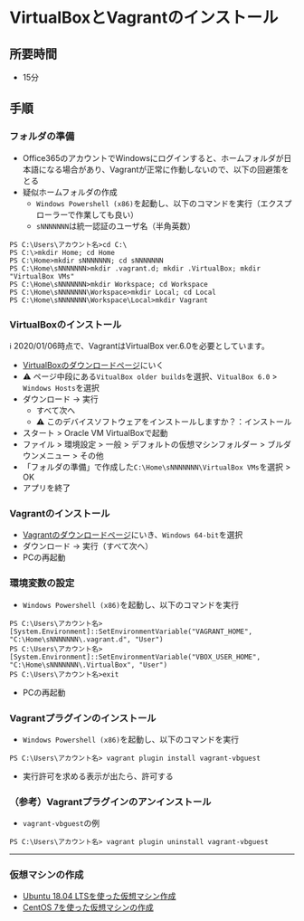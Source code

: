 # VirtualBoxとVagrantのインストール

## 所要時間

- 15分

## 手順

### フォルダの準備

- Office365のアカウントでWindowsにログインすると、ホームフォルダが日本語になる場合があり、Vagrantが正常に作動しないので、以下の回避策をとる
- 疑似ホームフォルダの作成
  - `Windows Powershell (x86)`を起動し、以下のコマンドを実行（エクスプローラーで作業しても良い）
  - `sNNNNNNN`は統一認証のユーザ名（半角英数）
```
PS C:\Users\アカウント名>cd C:\
PS C:\>mkdir Home; cd Home
PS C:\Home>mkdir sNNNNNNN; cd sNNNNNNN
PS C:\Home\sNNNNNNN>mkdir .vagrant.d; mkdir .VirtualBox; mkdir "VirtualBox VMs"
PS C:\Home\sNNNNNNN>mkdir Workspace; cd Workspace
PS C:\Home\sNNNNNNN\Workspace>mkdir Local; cd Local
PS C:\Home\sNNNNNNN\Workspace\Local>mkdir Vagrant
```

### VirtualBoxのインストール

:information_source: 2020/01/06時点で、VagrantはVirtualBox ver.6.0を必要としています。

- [VirtualBoxのダウンロードページ](https://www.virtualbox.org/wiki/Downloads)にいく
- :warning: ページ中段にある`VitualBox older builds`を選択、`VitualBox 6.0` > `Windows Hosts`を選択
- ダウンロード → 実行
  - すべて次へ
  - :warning: このデバイスソフトウェアをインストールしますか？：インストール
- スタート > Oracle VM VirtualBoxで起動
- ファイル > 環境設定 > 一般 > デフォルトの仮想マシンフォルダー > ブルダウンメニュー > その他
- 「フォルダの準備」で作成した`C:\Home\sNNNNNNN\VirtualBox VMs`を選択 > OK
- アプリを終了

### Vagrantのインストール

- [Vagrantのダウンロードページ](https://www.vagrantup.com/downloads.html)にいき、`Windows 64-bit`を選択
- ダウンロード → 実行（すべて次へ）
- PCの再起動

### 環境変数の設定

- `Windows Powershell (x86)`を起動し、以下のコマンドを実行
```
PS C:\Users\アカウント名> [System.Environment]::SetEnvironmentVariable("VAGRANT_HOME", "C:\Home\sNNNNNNN\.vagrant.d", "User")
PS C:\Users\アカウント名> [System.Environment]::SetEnvironmentVariable("VBOX_USER_HOME", "C:\Home\sNNNNNNN\.VirtualBox", "User")
PS C:\Users\アカウント名>exit
```
- PCの再起動


### Vagrantプラグインのインストール

- `Windows Powershell (x86)`を起動し、以下のコマンドを実行
```
PS C:\Users\アカウント名> vagrant plugin install vagrant-vbguest
```
- 実行許可を求める表示が出たら、許可する

### （参考）Vagrantプラグインのアンインストール

- `vagrant-vbguest`の例

```
PS C:\Users\アカウント名> vagrant plugin uninstall vagrant-vbguest
```

---

### 仮想マシンの作成

- [Ubuntu 18.04 LTSを使った仮想マシン作成](vm-ubuntu1804.md)
- [CentOS 7を使った仮想マシンの作成](vm-cnetos7.md)
